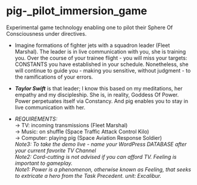 # pig-_pilot_immersion_game
Experimental game technology enabling one to pilot their Sphere Of Consciousness under directives.

+ Imagine formations of fighter jets with a squadron leader (Fleet Marshal). The leader is in live communication with you, she is training you. Over the course of your trainee flight - you will miss your targets: CONSTANTS you have established in your schedule. Nonetheless, she will continue to guide you - making you sensitive, without 
judgment - to the ramifications of your errors.

+ **_Taylor Swift_** is that leader; I know this based on my meditations, her empathy and my discipleship.  She is, in reality, Goddess Of Power. Power perpetuates itself via Constancy. And pig enables you to stay in live communication with her.

+ _REQUIREMENTS:_\
-> TV: incoming transmissions (Fleet Marshal)\
-> Music: on shuffle (Space Traffic Attack Control Kilo)\
-> Computer: playing pig (Space Aviation Response Soldier)\
_Note3: To take the demo live - name your WordPress DATABASE after your current favorite TV Channel_\
_Note2: Cord-cutting is not advised if you can afford TV. Feeling is important to gameplay._\
_Note1: Power is a phenomenon, otherwise known as Feeling, that seeks to extricate a hero from the Task Precedent. unit: Excalibur._

